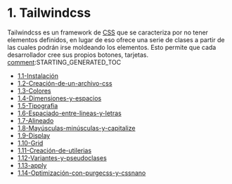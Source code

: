 # 1. Tailwindcss

Tailwindcss es un framework de [CSS](../HtmlYCss/1.-HTML-y-CSS.md) que se caracteriza por no tener
elementos definidos, en lugar de eso ofrece una serie de clases a partir
de las cuales podrán irse moldeando los elementos. Esto permite que cada
desarrollador cree sus propios botones, tarjetas.
[comment]:STARTING_GENERATED_TOC

* [1.1-Instalación](<./content/1.1-Instalación.md>)
* [1.2-Creación-de-un-archivo-css](<./content/1.2-Creación-de-un-archivo-css.md>)
* [1.3-Colores](<./content/1.3-Colores.md>)
* [1.4-Dimensiones-y-espacios](<./content/1.4-Dimensiones-y-espacios.md>)
* [1.5-Tipografia](<./content/1.5-Tipografia.md>)
* [1.6-Espaciado-entre-lineas-y-letras](<./content/1.6-Espaciado-entre-lineas-y-letras.md>)
* [1.7-Alineado](<./content/1.7-Alineado.md>)
* [1.8-Mayúsculas-minúsculas-y-capitalize](<./content/1.8-Mayúsculas-minúsculas-y-capitalize.md>)
* [1.9-Display](<./content/1.9-Display.md>)
* [1.10-Grid](<./content/1.10-Grid.md>)
* [1.11-Creación-de-utilerias](<./content/1.11-Creación-de-utilerias.md>)
* [1.12-Variantes-y-pseudoclases](<./content/1.12-Variantes-y-pseudoclases.md>)
* [1.13-apply](<./content/1.13-apply.md>)
* [1.14-Optimización-con-purgecss-y-cssnano](<./content/1.14-Optimización-con-purgecss-y-cssnano.md>)

[comment]:ENDING_GENERATED_TOC